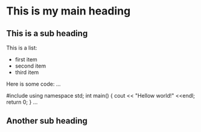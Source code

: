 # This is my main heading

## This is a sub heading

This is a list:
* first item
* second item
* third item

Here is some code:
...

#include <iostream>
using namespace std;
int main()
{
  cout << "Hellow world!" <<endl;
  return 0;
}
...
  
## Another sub heading
